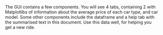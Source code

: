 The GUI contains a few components. You will see 4 tabs, containing 2 with Matplotlibs of information about the average price of each car type, and car model. Some other components include the dataframe and a help tab with the summarised text in this document.
Use this data well, for helping you get a new ride. 